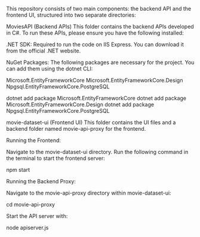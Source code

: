 This repository consists of two main components: the backend API and the frontend UI, structured into two separate directories:

MoviesAPI (Backend APIs)
This folder contains the backend APIs developed in C#. To run these APIs, please ensure you have the following installed:

.NET SDK: Required to run the code on IIS Express. You can download it from the official .NET website.

NuGet Packages: The following packages are necessary for the project. You can add them using the dotnet CLI:

Microsoft.EntityFrameworkCore
Microsoft.EntityFrameworkCore.Design
Npgsql.EntityFrameworkCore.PostgreSQL

dotnet add package Microsoft.EntityFrameworkCore
dotnet add package Microsoft.EntityFrameworkCore.Design
dotnet add package Npgsql.EntityFrameworkCore.PostgreSQL


movie-dataset-ui (Frontend UI)
This folder contains the UI files and a backend folder named movie-api-proxy for the frontend.

Running the Frontend:

Navigate to the movie-dataset-ui directory.
Run the following command in the terminal to start the frontend server:

npm start

Running the Backend Proxy:

Navigate to the movie-api-proxy directory within movie-dataset-ui:

cd movie-api-proxy

Start the API server with:

node apiserver.js
